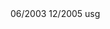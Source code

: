 <job>
<from>06/2003</from>
<to>12/2005</to>
<where>usg</where>
<title lang="nl">c Ontwikkelaar</title>
<title lang="fr">Développeur c</title>
<title lang="en">c Developer</title>
<title lang="es">Desarrollador c</title>
</job>
